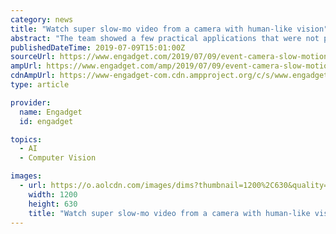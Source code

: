 ```yaml
---
category: news
title: "Watch super slow-mo video from a camera with human-like vision"
abstract: "The team showed a few practical applications that were not part of their paper, like object recognition (stop signs and traffic lights) and depth recognition without binocular vision. The research looks particularly promising for autonomous driving and ..."
publishedDateTime: 2019-07-09T15:01:00Z
sourceUrl: https://www.engadget.com/2019/07/09/event-camera-slow-motion-hdr/
ampUrl: https://www.engadget.com/amp/2019/07/09/event-camera-slow-motion-hdr/
cdnAmpUrl: https://www-engadget-com.cdn.ampproject.org/c/s/www.engadget.com/amp/2019/07/09/event-camera-slow-motion-hdr/
type: article

provider:
  name: Engadget
  id: engadget

topics:
  - AI
  - Computer Vision

images:
  - url: https://o.aolcdn.com/images/dims?thumbnail=1200%2C630&quality=80&image_uri=https%3A%2F%2Fo.aolcdn.com%2Fimages%2Fdims%3Fcrop%3D1600%252C667%252C0%252C0%26quality%3D85%26format%3Djpg%26resize%3D1600%252C667%26image_uri%3Dhttps%253A%252F%252Fs.yimg.com%252Fos%252Fcreatr-uploaded-images%252F2019-07%252Ffdf65c80-a22d-11e9-af8f-d9d808f8e366%26client%3Da1acac3e1b3290917d92%26signature%3Ddb08d090a180b4bbe25405e062c118beef022b23&client=amp-blogside-v2&signature=6b05180df9a1249a31a99da55ad0fddc537ff12c
    width: 1200
    height: 630
    title: "Watch super slow-mo video from a camera with human-like vision"
---
```

